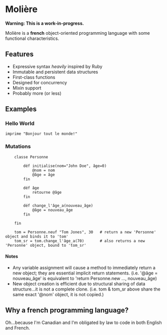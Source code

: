 Molière
=======

__Warning: This is a work-in-progress.__

Molière is a __french__ object-oriented programming language with some functional characteristics.

Features
--------

*	Expressive syntax _heavily_ inspired by Ruby
*	Immutable and persistent data structures
* First-class functions
*	Designed for concurrency
*	Mixin support
*	Probably more (or less)


Examples
--------

### Hello World

    imprime "Bonjour tout le monde!"

### Mutations

```
    classe Personne
  
	    déf initialise(nom="John Doe", âge=0)
		    @nom = nom
		    @âge = âge
	    fin

	    déf âge
		    retourne @âge
	    fin

	    déf change_l'âge_a(nouveau_âge)
		    @âge = nouveau_âge
	    fin

    fin
    
    tom = Personne.neuf "Tom Jones", 30   # return a new 'Personne' object and binds it to 'tom'
    tom_sr = tom.change_l'âge_a(70)       # also returns a new 'Personne' object, bound to 'tom_sr'

```
#### Notes
- Any variable assignment will cause a method to immediately return a new object;
	they are essential implicit return statements.
    (i.e. '@âge = nouveau_âge' is equivalent to 'return Personne.new ..., nouveau_âge)
-	New object creation is efficient due to structural sharing of data structure...it is not a complete clone.
  (i.e. tom & tom_sr above share the same exact '@nom' object, it is not copied.)

Why a french programming language?
----------------------------------

Oh...because I'm Canadian and I'm obligated by law to code in both English and French.
